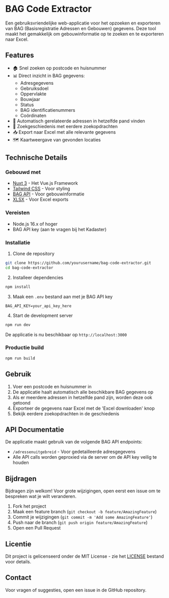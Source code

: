 # BAG Code Extractor

Een gebruiksvriendelijke web-applicatie voor het opzoeken en exporteren van BAG (Basisregistratie Adressen en Gebouwen) gegevens. Deze tool maakt het gemakkelijk om gebouwinformatie op te zoeken en te exporteren naar Excel.

## Features

- 🏠 Snel zoeken op postcode en huisnummer
- 📊 Direct inzicht in BAG gegevens:
  - Adresgegevens
  - Gebruiksdoel
  - Oppervlakte
  - Bouwjaar
  - Status
  - BAG identificatienummers
  - Coördinaten
- 🏢 Automatisch gerelateerde adressen in hetzelfde pand vinden
- 📑 Zoekgeschiedenis met eerdere zoekopdrachten
- 📥 Export naar Excel met alle relevante gegevens
- 🗺️ Kaartweergave van gevonden locaties

## Technische Details

### Gebouwd met

- [Nuxt 3](https://nuxt.com/) - Het Vue.js Framework
- [Tailwind CSS](https://tailwindcss.com/) - Voor styling
- [BAG API](https://www.kadaster.nl/zakelijk/producten/adressen-en-gebouwen/bag-api) - Voor gebouwinformatie
- [XLSX](https://www.npmjs.com/package/xlsx) - Voor Excel exports

### Vereisten

- Node.js 16.x of hoger
- BAG API key (aan te vragen bij het Kadaster)

### Installatie

1. Clone de repository

```bash
git clone https://github.com/yourusername/bag-code-extractor.git
cd bag-code-extractor
```

2. Installeer dependencies

```bash
npm install
```

3. Maak een `.env` bestand aan met je BAG API key

```
BAG_API_KEY=your_api_key_here
```

4. Start de development server

```bash
npm run dev
```

De applicatie is nu beschikbaar op `http://localhost:3000`

### Productie build

```bash
npm run build
```

## Gebruik

1. Voer een postcode en huisnummer in
2. De applicatie haalt automatisch alle beschikbare BAG gegevens op
3. Als er meerdere adressen in hetzelfde pand zijn, worden deze ook getoond
4. Exporteer de gegevens naar Excel met de 'Excel downloaden' knop
5. Bekijk eerdere zoekopdrachten in de geschiedenis

## API Documentatie

De applicatie maakt gebruik van de volgende BAG API endpoints:

- `/adressenuitgebreid` - Voor gedetailleerde adresgegevens
- Alle API calls worden geproxied via de server om de API key veilig te houden

## Bijdragen

Bijdragen zijn welkom! Voor grote wijzigingen, open eerst een issue om te bespreken wat je wilt veranderen.

1. Fork het project
2. Maak een feature branch (`git checkout -b feature/AmazingFeature`)
3. Commit je wijzigingen (`git commit -m 'Add some AmazingFeature'`)
4. Push naar de branch (`git push origin feature/AmazingFeature`)
5. Open een Pull Request

## Licentie

Dit project is gelicenseerd onder de MIT License - zie het [LICENSE](LICENSE) bestand voor details.

## Contact

Voor vragen of suggesties, open een issue in de GitHub repository.
